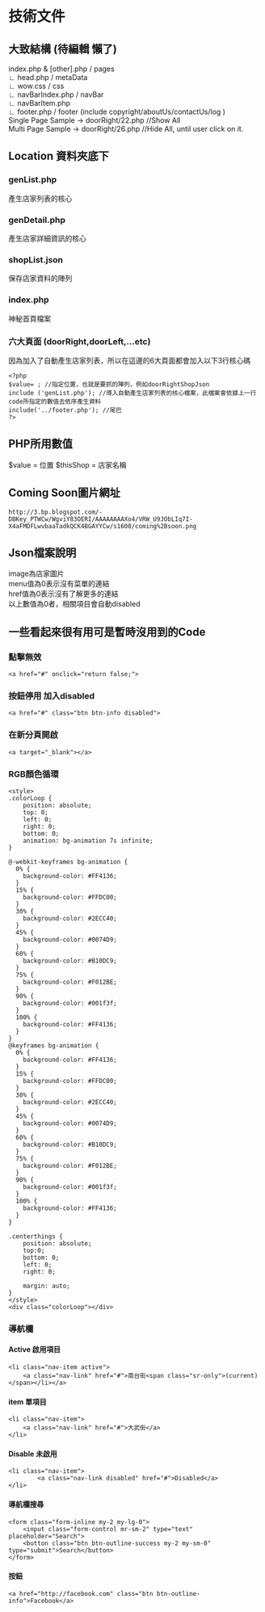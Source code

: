# 技術文件
## 大致結構 (待編輯 懶了)
index.php & [other].php / pages <br/>
	∟ head.php / metaData <br/>
		∟ wow.css / css <br/>
	∟ navBarIndex.php / navBar <br/>
		∟ navBarItem.php <br/>
	∟ footer.php / footer (include copyright/aboutUs/contactUs/log ) <br/>
Single Page Sample -> doorRight/22.php //Show All <br/>
Multi Page Sample -> doorRight/26.php //Hide All, until user click on it. <br/>

## Location 資料夾底下
### genList.php
產生店家列表的核心
### genDetail.php
產生店家詳細資訊的核心
### shopList.json
保存店家資料的陣列
### index.php
神秘首頁檔案
### 六大頁面 (doorRight,doorLeft,...etc)
因為加入了自動產生店家列表，所以在這邊的6大頁面都會加入以下3行核心碼
```
<?php
$value= ; //指定位置，也就是要抓的陣列，例如doorRightShopJson
include ('genList.php'); //導入自動產生店家列表的核心檔案，此檔案會依據上一行code所指定的數值去依序產生資料
include('../footer.php'); //尾巴
?>
```

## PHP所用數值
$value = 位置
$thisShop = 店家名稱

## Coming Soon圖片網址
`http://3.bp.blogspot.com/-DBKey_PTWCw/WgviY83OERI/AAAAAAAAXo4/VRW_U9JObLIq7I-X4aFMDFLwvbaaTadkQCK4BGAYYCw/s1600/coming%2Bsoon.png`

## Json檔案說明
image為店家圖片 <br>
menu值為0表示沒有菜單的連結<br>
href值為0表示沒有了解更多的連結<br>
以上數值為0者，相關項目會自動disabled<br>

## 一些看起來很有用可是暫時沒用到的Code

### 點擊無效
`<a href="#" onclick="return false;">`

### 按鈕停用 加入disabled
`<a href="#" class="btn btn-info disabled">`

### 在新分頁開啟
`<a target="_blank"></a>`

### RGB顏色循環
```
<style>
.colorLoop {
	position: absolute;
	top: 0;
	left: 0;
	right: 0;
	bottom: 0;
	animation: bg-animation 7s infinite;
}

@-webkit-keyframes bg-animation {
  0% {
    background-color: #FF4136;
  }
  15% {
    background-color: #FFDC00;
  }
  30% {
    background-color: #2ECC40;
  }
  45% {
    background-color: #0074D9;
  }
  60% {
    background-color: #B10DC9;
  }
  75% {
    background-color: #F012BE;
  }
  90% {
    background-color: #001f3f;
  }
  100% {
    background-color: #FF4136;
  }
}
@keyframes bg-animation {
  0% {
    background-color: #FF4136;
  }
  15% {
    background-color: #FFDC00;
  }
  30% {
    background-color: #2ECC40;
  }
  45% {
    background-color: #0074D9;
  }
  60% {
    background-color: #B10DC9;
  }
  75% {
    background-color: #F012BE;
  }
  90% {
    background-color: #001f3f;
  }
  100% {
    background-color: #FF4136;
  }
}

.centerthings {
	position: absolute;
	top:0;
	bottom: 0;
	left: 0;
	right: 0;
	
	margin: auto;
}
</style>
<div class="colorLoop"></div>
```

### 導航欄
#### Active 啟用項目
```
<li class="nav-item active">
	<a class="nav-link" href="#">南台街<span class="sr-only">(current)</span></li></a>
```
				
#### item 單項目
```
<li class="nav-item">
	<a class="nav-link" href="#">大武街</a>
</li>
```

#### Disable 未啟用
```
<li class="nav-item">
		<a class="nav-link disabled" href="#">Disabled</a>
</li>			
```

#### 導航欄搜尋
```
<form class="form-inline my-2 my-lg-0">
	<input class="form-control mr-sm-2" type="text" placeholder="Search">
	<button class="btn btn-outline-success my-2 my-sm-0" type="submit">Search</button>
</form>
```

#### 按鈕
```
<a href="http://facebook.com" class="btn btn-outline-info">Facebook</a>
```

